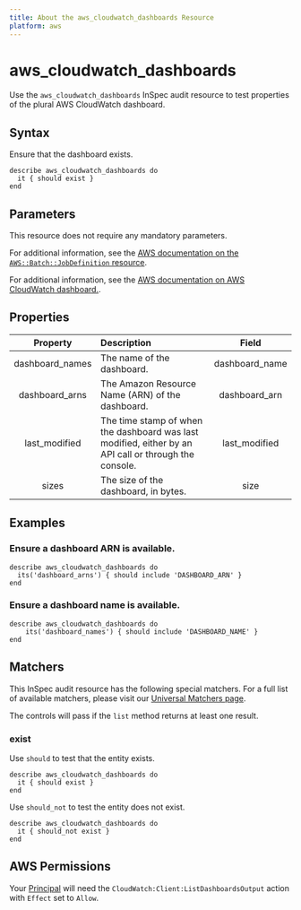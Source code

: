 ```yaml
---
title: About the aws_cloudwatch_dashboards Resource
platform: aws
---
```


# aws_cloudwatch_dashboards

Use the `aws_cloudwatch_dashboards` InSpec audit resource to test properties of the plural AWS CloudWatch dashboard.

## Syntax

Ensure that the dashboard exists.

    describe aws_cloudwatch_dashboards do
      it { should exist }
    end

## Parameters

This resource does not require any mandatory parameters.

For additional information, see the [AWS documentation on the `AWS::Batch::JobDefinition` resource](https://docs.aws.amazon.com/AWSCloudFormation/latest/UserGuide/aws-resource-batch-jobdefinition.html).


For additional information, see the [AWS documentation on AWS CloudWatch dashboard.](https://docs.aws.amazon.com/AWSCloudFormation/latest/UserGuide/aws-resource-cloudwatch-dashboard.html).

## Properties

| Property  | Description | Field |
| :---: | :--- | :---: |
| dashboard_names | The name of the dashboard. | dashboard_name |
| dashboard_arns | The Amazon Resource Name (ARN) of the dashboard. | dashboard_arn |
| last_modified | The time stamp of when the dashboard was last modified, either by an API call or through the console. | last_modified |
| sizes | The size of the dashboard, in bytes. | size |

## Examples

### Ensure a dashboard ARN is available.

    describe aws_cloudwatch_dashboards do
      its('dashboard_arns') { should include 'DASHBOARD_ARN' }
    end

### Ensure a dashboard name is available.

    describe aws_cloudwatch_dashboards do
        its('dashboard_names') { should include 'DASHBOARD_NAME' }
    end

## Matchers

This InSpec audit resource has the following special matchers. For a full list of available matchers, please visit our [Universal Matchers page](https://www.inspec.io/docs/reference/matchers/).

The controls will pass if the `list` method returns at least one result.

### exist

Use `should` to test that the entity exists.

    describe aws_cloudwatch_dashboards do
      it { should exist }
    end

Use `should_not` to test the entity does not exist.

    describe aws_cloudwatch_dashboards do
      it { should_not exist }
    end

## AWS Permissions

Your [Principal](https://docs.aws.amazon.com/IAM/latest/UserGuide/intro-structure.html#intro-structure-principal) will need the `CloudWatch:Client:ListDashboardsOutput` action with `Effect` set to `Allow`.